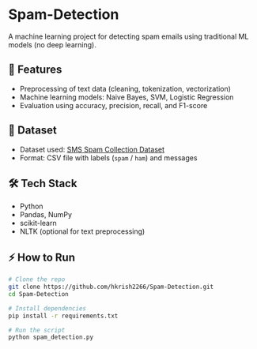 # Spam-Detection
A machine learning project for detecting spam emails using traditional ML models (no deep learning).

## 🚀 Features
- Preprocessing of text data (cleaning, tokenization, vectorization)
- Machine learning models: Naive Bayes, SVM, Logistic Regression
- Evaluation using accuracy, precision, recall, and F1-score

## 📂 Dataset
- Dataset used: [SMS Spam Collection Dataset](https://www.kaggle.com/datasets/uciml/sms-spam-collection-dataset?utm_source)
- Format: CSV file with labels (`spam` / `ham`) and messages

## 🛠️ Tech Stack
- Python
- Pandas, NumPy
- scikit-learn
- NLTK (optional for text preprocessing)

## ⚡ How to Run
```bash
# Clone the repo
git clone https://github.com/hkrish2266/Spam-Detection.git
cd Spam-Detection

# Install dependencies
pip install -r requirements.txt

# Run the script
python spam_detection.py


